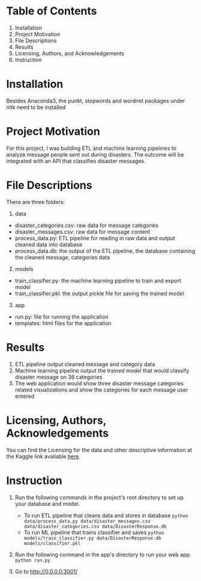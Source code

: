 # Table of Contents
1. Installation
2. Project Motivation
3. File Descriptions
4. Results
5. Licensing, Authors, and Acknowledgements
6. Instruction

# Installation
Besides Anaconda3, the punkt, stopwords and wordnet packages under nltk need to be installed

# Project Motivation
For this project, I was building ETL and machine learning pipelines to analyze message people sent out during disasters. The outcome will be integrated with an API that classifies disaster messages.

# File Descriptions
There are three folders:
1. data
* disaster_categories.csv: raw data for message categories
* disaster_messages.csv: raw data for message content
* process_data.py: ETL pipeline for reading in raw data and output cleaned data into database
* process_data.db: the output of the ETL pipeline, the database containing the cleaned message, categories data

2. models
* train_classifier.py: the machine learning pipeline to train and export model
* train_classifier.pkl: the output pickle file for saving the trained model

3. app
* run.py: file for running the application
* templates: html files for the application

# Results
1. ETL pipeline output cleaned message and category data
2. Machine learning pipeline output the trained model that would classify disaster message on 36 categories
3. The web application would show three disaster message categories related visualizations and show the categories for each message user entered

# Licensing, Authors, Acknowledgements
You can find the Licensing for the data and other descriptive information at the Kaggle link available [here]( https://www.kaggle.com/airbnb/seattle/data#listings.csv). 

# Instruction
1. Run the following commands in the project's root directory to set up your database and model.

    - To run ETL pipeline that cleans data and stores in database
        `python data/process_data.py data/disaster_messages.csv data/disaster_categories.csv data/DisasterResponse.db`
    - To run ML pipeline that trains classifier and saves
        `python models/train_classifier.py data/DisasterResponse.db models/classifier.pkl`

2. Run the following command in the app's directory to run your web app.
    `python run.py`

3. Go to http://0.0.0.0:3001/
